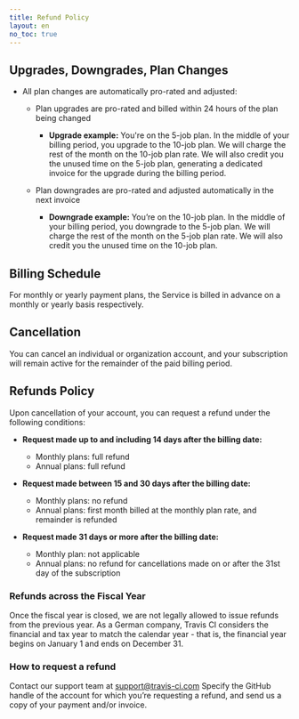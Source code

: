 ```yaml
---
title: Refund Policy
layout: en
no_toc: true
---
```


## Upgrades, Downgrades, Plan Changes
- All plan changes are automatically pro-rated and adjusted:

  - Plan upgrades are pro-rated and billed within 24 hours of the plan being changed

    - **Upgrade example:**
You're on the 5-job plan. In the middle of your billing period, you upgrade to the 10-job plan. We will charge the rest of the month on the 10-job plan rate. We will also credit you the unused time on the 5-job plan, generating a dedicated invoice for the upgrade during the billing period.

  - Plan downgrades are pro-rated and adjusted automatically in the next invoice

    - **Downgrade example:**
You’re on the 10-job plan. In the middle of your billing period, you downgrade to the 5-job plan. We will charge the rest of the month on the 5-job plan rate. We will also credit you the unused time on the 10-job plan.



## Billing Schedule
For monthly or yearly payment plans, the Service is billed in advance on a monthly or yearly basis respectively.

## Cancellation

You can cancel an individual or organization account, and your subscription will remain active for the remainder of the paid billing period.

## Refunds Policy
Upon cancellation of your account, you can request a refund under the following conditions:
- **Request made up to and including 14 days after the billing date:**

  * Monthly plans: full refund
  * Annual plans: full refund

- **Request made between 15 and 30 days after the billing date:**

  * Monthly plans: no refund
  * Annual plans: first month billed at the monthly plan rate, and remainder is refunded

- **Request made 31 days or more after the billing date:**

   * Monthly plan: not applicable
   * Annual plans: no refund for cancellations made on or after the 31st day of the subscription

### Refunds across the Fiscal Year

Once the fiscal year is closed, we are not legally allowed to issue refunds from the previous year. As a German company, Travis CI considers the financial and tax year to match the calendar year - that is, the financial year begins on January 1 and ends on December 31.


### How to request a refund
Contact our support team at [support@travis-ci.com](mailto:support@travis-ci.com?subject=Refund%20policy)
Specify the GitHub handle of the account for which you’re requesting a refund, and send us a copy of your payment and/or invoice.
